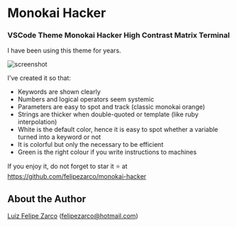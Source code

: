# Monokai Hacker

### VSCode Theme Monokai Hacker High Contrast Matrix Terminal

I have been using this theme for years.  

![screenshot](https://user-images.githubusercontent.com/11004919/212457576-5ef8d9db-2918-400e-900e-f49a829a06c5.png)

I've created it so that:

- Keywords are shown clearly
- Numbers and logical operators seem systemic
- Parameters are easy to spot and track (classic monokai orange)
- Strings are thicker when double-quoted or template (like ruby interpolation)
- White is the default color, hence it is easy to spot whether a variable turned into a keyword or not
- It is colorful but only the necessary to be efficient
- Green is the right colour if you write instructions to machines

If you enjoy it, do not forget to star it ⭐ at https://github.com/felipezarco/monokai-hacker

## About the Author

[Luiz Felipe Zarco](https://github.com/felipezarco) (felipezarco@hotmail.com)
